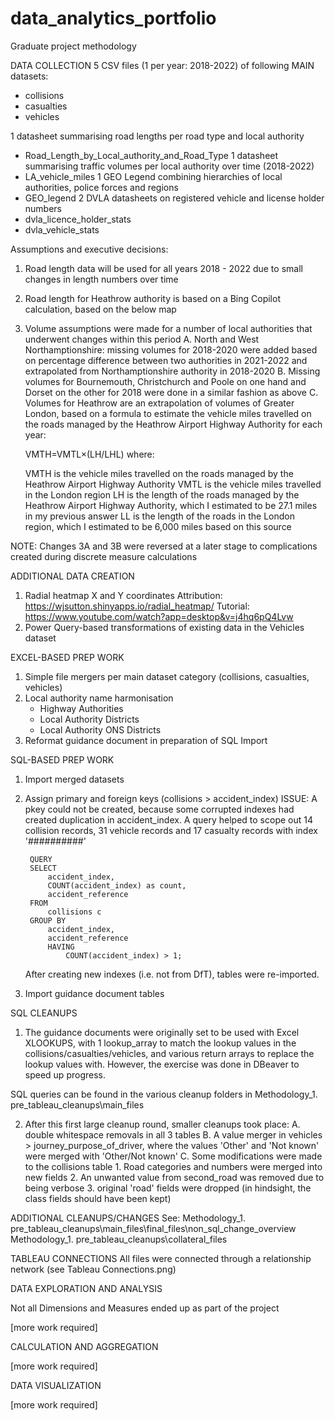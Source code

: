 # data_analytics_portfolio
Graduate project methodology

DATA COLLECTION
5 CSV files (1 per year: 2018-2022) of following MAIN datasets:
- collisions
- casualties
- vehicles

1 datasheet summarising road lengths per road type and local authority
- Road_Length_by_Local_authority_and_Road_Type
1 datasheet summarising traffic volumes per local authority over time (2018-2022)
- LA_vehicle_miles
1 GEO Legend combining hierarchies of local authorities, police forces and regions
- GEO_legend
2 DVLA datasheets on registered vehicle and license holder numbers
- dvla_licence_holder_stats
- dvla_vehicle_stats

Assumptions and executive decisions:
1. Road length data will be used for all years 2018 - 2022 due to small changes in length numbers over time
2. Road length for Heathrow authority is based on a Bing Copilot calculation, based on the below map
3. Volume assumptions were made for a number of local authorities that underwent changes within this period
	A. North and West Northamptionshire: missing volumes for 2018-2020 were added based on percentage difference between two authorities in 2021-2022 and extrapolated from 	Northamptionshire authority in 2018-2020
	B. Missing volumes for Bournemouth, Christchurch and Poole on one hand and Dorset on the other for 2018 were done in a similar fashion as above
	C. Volumes for Heathrow are an extrapolation of volumes of Greater London, based on a formula to estimate the vehicle miles travelled on the roads managed by the Heathrow Airport 		Highway Authority for each year:
	
	VMTH​=VMTL​×(LH/​LHL)
	where:

	VMTH​ is the vehicle miles travelled on the roads managed by the Heathrow Airport Highway Authority
	VMTL​ is the vehicle miles travelled in the London region
	LH​ is the length of the roads managed by the Heathrow Airport Highway Authority, which I estimated to be 27.1 miles in my previous answer
	LL​ is the length of the roads in the London region, which I estimated to be 6,000 miles based on this source

NOTE: Changes 3A and 3B were reversed at a later stage to complications created during discrete measure calculations

ADDITIONAL DATA CREATION
1. Radial heatmap X and Y coordinates
	Attribution: https://wjsutton.shinyapps.io/radial_heatmap/
	Tutorial: https://www.youtube.com/watch?app=desktop&v=j4hq6pQ4Lvw
2. Power Query-based transformations of existing data in the Vehicles dataset


EXCEL-BASED PREP WORK
1. Simple file mergers per main dataset category (collisions, casualties, vehicles)
2. Local authority name harmonisation
	- Highway Authorities
	- Local Authority Districts
	- Local Authority ONS Districts
3. Reformat guidance document in preparation of SQL Import

SQL-BASED PREP WORK
1. Import merged datasets
2. Assign primary and foreign keys (collisions > accident_index)
	ISSUE: A pkey could not be created, because some corrupted indexes had created duplication in accident_index. 
		A query helped to scope out 14 collision records, 31 vehicle records and 17 casualty records with index '##########'
	
		QUERY
		SELECT 
			accident_index,
			COUNT(accident_index) as count, 
			accident_reference
		FROM
			collisions c
		GROUP BY 
			accident_index, 
			accident_reference
			HAVING
				COUNT(accident_index) > 1;
	
	After creating new indexes (i.e. not from DfT), tables were re-imported.

2. Import guidance document tables

SQL CLEANUPS
1. The guidance documents were originally set to be used with Excel XLOOKUPS, with 1 lookup_array to match the lookup values in the collisions/casualties/vehicles, and various return arrays to replace the lookup values with. However, the exercise was done in DBeaver to speed up progress.

SQL queries can be found in the various cleanup folders in Methodology\_1. pre_tableau_cleanups\main_files

  
2. After this first large cleanup round, smaller cleanups took place:
	A. double whitespace removals in all 3 tables
	B. A value merger in vehicles > journey_purpose_of_driver, where the values 'Other' and 'Not known' were merged with 'Other/Not known'
	C. Some modifications were made to the collisions table
		1. Road categories and numbers were merged into new fields
		2. An unwanted value from second_road was removed due to being verbose
		3. original 'road' fields were dropped (in hindsight, the class fields should have been kept)

ADDITIONAL CLEANUPS/CHANGES
See:
	Methodology\_1. pre_tableau_cleanups\main_files\final_files\non_sql_change_overview
	Methodology\_1. pre_tableau_cleanups\collateral_files

TABLEAU CONNECTIONS
All files were connected through a relationship network (see Tableau Connections.png)

DATA EXPLORATION AND ANALYSIS

Not all Dimensions and Measures ended up as part of the project

[more work required]

CALCULATION AND AGGREGATION

[more work required]

DATA VISUALIZATION

[more work required]
